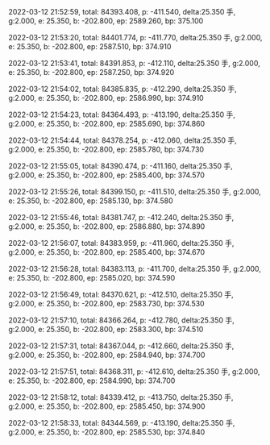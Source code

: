 2022-03-12 21:52:59, total: 84393.408, p: -411.540, delta:25.350 手, g:2.000, e: 25.350, b: -202.800, ep: 2589.260, bp: 375.100

2022-03-12 21:53:20, total: 84401.774, p: -411.770, delta:25.350 手, g:2.000, e: 25.350, b: -202.800, ep: 2587.510, bp: 374.910

2022-03-12 21:53:41, total: 84391.853, p: -412.110, delta:25.350 手, g:2.000, e: 25.350, b: -202.800, ep: 2587.250, bp: 374.920

2022-03-12 21:54:02, total: 84385.835, p: -412.290, delta:25.350 手, g:2.000, e: 25.350, b: -202.800, ep: 2586.990, bp: 374.910

2022-03-12 21:54:23, total: 84364.493, p: -413.190, delta:25.350 手, g:2.000, e: 25.350, b: -202.800, ep: 2585.690, bp: 374.860

2022-03-12 21:54:44, total: 84378.254, p: -412.060, delta:25.350 手, g:2.000, e: 25.350, b: -202.800, ep: 2585.780, bp: 374.730

2022-03-12 21:55:05, total: 84390.474, p: -411.160, delta:25.350 手, g:2.000, e: 25.350, b: -202.800, ep: 2585.400, bp: 374.570

2022-03-12 21:55:26, total: 84399.150, p: -411.510, delta:25.350 手, g:2.000, e: 25.350, b: -202.800, ep: 2585.130, bp: 374.580

2022-03-12 21:55:46, total: 84381.747, p: -412.240, delta:25.350 手, g:2.000, e: 25.350, b: -202.800, ep: 2586.880, bp: 374.890

2022-03-12 21:56:07, total: 84383.959, p: -411.960, delta:25.350 手, g:2.000, e: 25.350, b: -202.800, ep: 2585.400, bp: 374.670

2022-03-12 21:56:28, total: 84383.113, p: -411.700, delta:25.350 手, g:2.000, e: 25.350, b: -202.800, ep: 2585.020, bp: 374.590

2022-03-12 21:56:49, total: 84370.621, p: -412.510, delta:25.350 手, g:2.000, e: 25.350, b: -202.800, ep: 2583.730, bp: 374.530

2022-03-12 21:57:10, total: 84366.264, p: -412.780, delta:25.350 手, g:2.000, e: 25.350, b: -202.800, ep: 2583.300, bp: 374.510

2022-03-12 21:57:31, total: 84367.044, p: -412.660, delta:25.350 手, g:2.000, e: 25.350, b: -202.800, ep: 2584.940, bp: 374.700

2022-03-12 21:57:51, total: 84368.311, p: -412.610, delta:25.350 手, g:2.000, e: 25.350, b: -202.800, ep: 2584.990, bp: 374.700

2022-03-12 21:58:12, total: 84339.412, p: -413.750, delta:25.350 手, g:2.000, e: 25.350, b: -202.800, ep: 2585.450, bp: 374.900

2022-03-12 21:58:33, total: 84344.569, p: -413.190, delta:25.350 手, g:2.000, e: 25.350, b: -202.800, ep: 2585.530, bp: 374.840